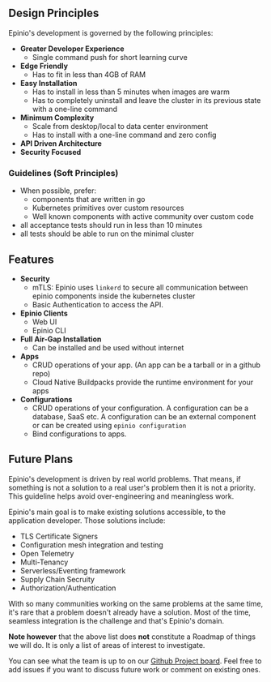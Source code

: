 ## Design Principles

Epinio's development is governed by the following principles:

- **Greater Developer Experience**
  - Single command push for short learning curve
- **Edge Friendly** 
  - Has to fit in less than 4GB of RAM
- **Easy Installation** 
  - Has to install in less than 5 minutes when images are warm
  - Has to completely uninstall and leave the cluster in its previous state with a one-line command
- **Minimum Complexity**
  - Scale from desktop/local to data center environment
  - Has to install with a one-line command and zero config
- **API Driven Architecture**
- **Security Focused**

### Guidelines (Soft Principles)

- When possible, prefer:
  - components that are written in go
  - Kubernetes primitives over custom resources
  - Well known components with active community over custom code
- all acceptance tests should run in less than 10 minutes
- all tests should be able to run on the minimal cluster

## Features 

- **Security**
  - mTLS: Epinio uses `linkerd` to secure all communication between epinio components inside the kubernetes cluster
  - Basic Authentication to access the API.
- **Epinio Clients**
  - Web UI
  - Epinio CLI
- **Full Air-Gap Installation**
  - Can be installed and be used without internet
- **Apps**
  - CRUD operations of your app. (An app can be a tarball or in a github repo)
  - Cloud Native Buildpacks provide the runtime environment for your apps
- **Configurations**
  - CRUD operations of your configuration. A configuration can be a database, SaaS etc. A configuration can be an external component or can be created using `epinio configuration`
  - Bind configurations to apps.

## Future Plans

Epinio's development is driven by real world problems. That means, if something
is not a solution to a real user's problem then it is not a priority. This guideline
helps avoid over-engineering and meaningless work.

Epinio's main goal is to make existing solutions accessible, to the application
developer. Those solutions include:

- TLS Certificate Signers
- Configuration mesh integration and testing
- Open Telemetry
- Multi-Tenancy
- Serverless/Eventing framework
- Supply Chain Secruity
- Authorization/Authentication

With so many communities working on the same problems at the same time, it's rare
that a problem doesn't already have a solution. Most of the time, seamless integration
is the challenge and that's Epinio's domain.

__Note however__ that the above list does __not__ constitute a Roadmap of things
we will do. It is only a list of areas of interest to investigate.

You can see what the team is up to on our
[Github Project board](https://github.com/epinio/epinio/projects/1).
Feel free to add issues if you want to discuss future work or comment on
existing ones.